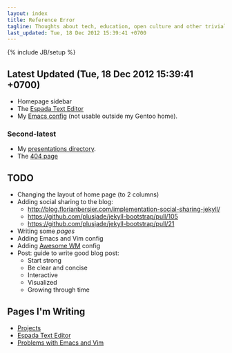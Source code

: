 ```yaml
---
layout: index
title: Reference Error
tagline: Thoughts about tech, education, open culture and other trivial stuff
last_updated: Tue, 18 Dec 2012 15:39:41 +0700
---
```

{% include JB/setup %}

## Latest Updated (Tue, 18 Dec 2012 15:39:41 +0700)

* Homepage sidebar
* The [Espada Text Editor](/projects/espada-text.html)
* My [Emacs config](https://github.com/CMPITG/emacs-config) (not usable outside my Gentoo home).

### Second-latest

* My [presentations directory](/pages/presentations.html).
* The [404 page](/404.html)

## TODO

* Changing the layout of home page (to 2 columns)
* Adding social sharing to the blog:
  - http://blog.florianbersier.com/implementation-social-sharing-jekyll/
  - https://github.com/plusjade/jekyll-bootstrap/pull/105
  - https://github.com/plusjade/jekyll-bootstrap/pull/21
* Writing some *pages*
* Adding Emacs and Vim config
* Adding [Awesome WM](http://awesome.naquadah.org/) config
* Post: guide to write good blog post:
  - Start strong
  - Be clear and concise
  - Interactive
  - Visualized
  - Growing through time

## Pages I'm Writing

* [Projects](/projects/)
* [Espada Text Editor](/projects/espada-text.html)
* [Problems with Emacs and Vim](/pages/emacs-vim-problems.html)
